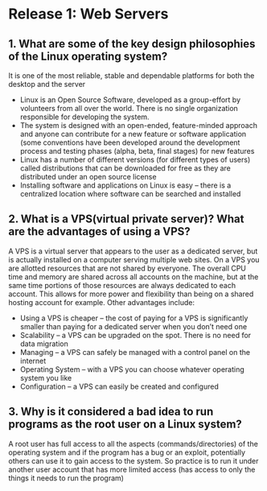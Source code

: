 # Release 1: Web Servers 

## 1. What are some of the key design philosophies of the Linux operating system?
It is one of the most reliable, stable and dependable platforms for both the desktop and the server
* Linux is an Open Source Software, developed as a group-effort by volunteers from all over the world. There is no single organization responsible for developing the system. 
* The system is designed with an open-ended, feature-minded approach and anyone can contribute for a new feature or software application (some conventions have been developed around the development process and testing phases (alpha, beta, final stages) for new features
* Linux has a number of different versions (for different types of users) called distributions that can be downloaded for free as they are distributed under an open source license
* Installing software and applications on Linux is easy – there is a centralized location where software can be searched and installed 


## 2. What is a VPS(virtual private server)? What are the advantages of using a VPS?
A VPS is a virtual server that appears to the user as a dedicated server, but is actually installed on a computer serving multiple web sites. On a VPS you are allotted resources that are not shared by everyone. The overall CPU time and memory are shared across all accounts on the machine, but at the same time portions of those resources are always dedicated to each account. This allows for more power and flexibility than being on a shared hosting account for example. Other advantages include:

* Using a VPS is cheaper – the cost of paying for a VPS is significantly smaller than paying for a dedicated server when you don’t need one
* Scalability – a VPS can be upgraded on the spot. There is no need for data migration
* Managing – a VPS can safely be managed with a control panel on the internet
* Operating System – with a VPS you can choose whatever operating system you like 
* Configuration – a VPS can easily be created and configured


## 3. Why is it considered a bad idea to run programs as the root user on a Linux system?
A root user has full access to all the aspects (commands/directories) of the operating system and if the program has a bug or an exploit, potentially others can use it to gain access to the system. So practice is to run it under another user account that has more limited access (has access to only the things it needs to run the program)
